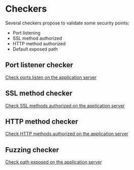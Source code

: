 # Checkers

Several checkers propose to validate some security points:
* Port listening
* SSL method authorized
* HTTP method authorized
* Default exposed path

## Port listener checker

[Check ports listen on the application server](./port/README.md)

## SSL method checker

[Check SSL methods authorized on the application server](./sslMethod/README.md)

## HTTP method checker

[Check HTTP methods authorized on the application server](./method/README.md)

## Fuzzing checker

[Check path exposed on the application server](./fuzzing/README.md)